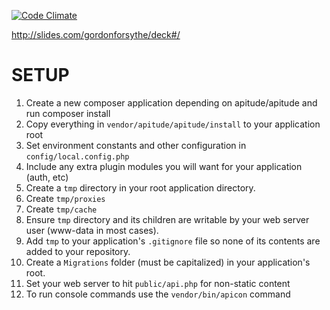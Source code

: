 [![Code Climate](https://codeclimate.com/github/baohx2000/apitude/badges/gpa.svg)](https://codeclimate.com/github/baohx2000/apitude)

http://slides.com/gordonforsythe/deck#/

SETUP
=====

1. Create a new composer application depending on apitude/apitude and run composer install
1. Copy everything in `vendor/apitude/apitude/install` to your application root
  1. Set environment constants and other configuration in `config/local.config.php`
  1. Include any extra plugin modules you will want for your application (auth, etc)
1. Create a `tmp` directory in your root application directory.
  1. Create `tmp/proxies`
  1. Create `tmp/cache`
  1. Ensure `tmp` directory and its children are writable by your web server user (www-data in most cases).
  1. Add `tmp` to your application's `.gitignore` file so none of its contents are added to your repository.
1. Create a `Migrations` folder (must be capitalized) in your application's root.
1. Set your web server to hit `public/api.php` for non-static content
1. To run console commands use the `vendor/bin/apicon` command
